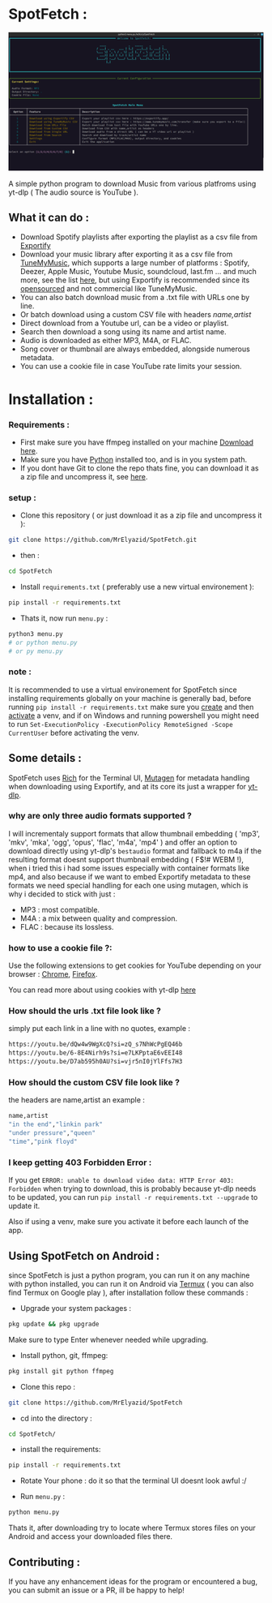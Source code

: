 # SpotFetch :

![SpotFetch Demo](./.github/demo.png)




A simple python program to download Music from various platfroms using yt-dlp ( The audio source is YouTube ).

## What it can do :

- Download Spotify playlists after exporting the playlist as a csv file from [Exportify](https://exportify.app)
- Download your music library after exporting it as a csv file from [TuneMyMusic](https://www.tunemymusic.com/), which supports a large number of platforms : Spotify, Deezer, Apple Music, Youtube Music, soundcloud, last.fm ... and much more, see the list [here](https://www.tunemymusic.com/transfer), but using Exportify is recommended since its [opensourced](https://github.com/watsonbox/exportify) and not commercial like TuneMyMusic.
- You can also batch download music from a .txt file with URLs one by line.
- Or batch download using a custom CSV file with headers *name,artist*
- Direct download from a Youtube url, can be a video or playlist.
- Search then download a song using its name and artist name.
- Audio is downloaded as either MP3, M4A, or FLAC.
- Song cover or thumbnail are always embedded, alongside numerous metadata.
- You can use a cookie file in case YouTube rate limits your session.

# Installation :

### Requirements :

- First make sure you have ffmpeg installed on your machine [Download here](https://ffmpeg.org/download.html).
- Make sure you have [Python](https://www.python.org/downloads/) installed too, and is in you system path.
- If you dont have Git to clone the repo thats fine, you can download it as a zip file and uncompress it, see [here](.github/if_no_git.png).

### setup :

- Clone this repository ( or just download it as a zip file and uncompress it ):

```bash
git clone https://github.com/MrElyazid/SpotFetch.git
```

- then :

```bash
cd SpotFetch
```

- Install `requirements.txt` ( preferably use a new virtual environement ):

```bash
pip install -r requirements.txt
```

- Thats it, now run `menu.py` :

```bash
python3 menu.py
# or python menu.py
# or py menu.py
```

### note :
It is recommended to use a virtual environement for SpotFetch since installing requirements globally on your machine is generally bad,
before running `pip install -r requirements.txt` make sure you [create](https://docs.python.org/3/library/venv.html#creating-virtual-environments) and then [activate](https://docs.python.org/3/library/venv.html#how-venvs-work) a venv, and if on Windows and running powershell you might need to run `Set-ExecutionPolicy -ExecutionPolicy RemoteSigned -Scope CurrentUser` before activating the venv.


## Some details :

SpotFetch uses [Rich](https://github.com/Textualize/rich) for the Terminal UI, [Mutagen](https://github.com/quodlibet/mutagen) for metadata handling when downloading using Exportify, and at its core its just a wrapper for [yt-dlp](https://github.com/yt-dlp/yt-dlp).

### why are only three audio formats supported ?
I will incrementaly support formats that allow thumbnail embedding ( 'mp3', 'mkv', 'mka', 'ogg', 'opus', 'flac', 'm4a', 'mp4' ) and offer an option to download directly using yt-dlp's `bestaudio` format and fallback to m4a if the resulting format doesnt support thumbnail embedding ( F$!# WEBM !), when i tried this i had some issues especially with container formats like mp4, and also because if we want to embed Exportify metadata to these formats we need special handling for each one using mutagen, which is why i decided to stick with just :

- MP3 : most compatible.
- M4A : a mix between quality and compression.
- FLAC : because its lossless.

### how to use a cookie file ?:

Use the following extensions to get cookies for YouTube depending on your browser : [Chrome](https://chromewebstore.google.com/detail/get-cookiestxt-locally/cclelndahbckbenkjhflpdbgdldlbecc?pli=1), [Firefox](https://addons.mozilla.org/en-US/firefox/addon/cookies-txt/).

You can read more about using cookies with yt-dlp [here](https://github.com/yt-dlp/yt-dlp/wiki/FAQ#how-do-i-pass-cookies-to-yt-dlp)

### How should the urls .txt file look like ?

simply put each link in a line with no quotes, example :
```bash
https://youtu.be/dQw4w9WgXcQ?si=zQ_s7NhWcPgEQ46b
https://youtu.be/6-8E4Nirh9s?si=e7LKPptaE6vEEI48
https://youtu.be/D7ab595h0AU?si=vjr5nI0jYlFfs7H3
```

### How should the custom CSV file look like ?
the headers are name,artist an example :
```bash
name,artist
"in the end","linkin park"
"under pressure","queen"
"time","pink floyd"
```

### I keep getting 403 Forbidden Error :

If you get `ERROR: unable to download video data: HTTP Error 403: Forbidden` when trying to download, this is probably because yt-dlp needs to be updated, you can run `pip install -r requirements.txt --upgrade` to update it.

Also if using a venv, make sure you activate it before each launch of the app.

## Using SpotFetch on Android :
since SpotFetch is just a python program, you can run it on any machine with python installed, you can run it on Android via [Termux](https://f-droid.org/en/packages/com.termux/) ( you can also find Termux on Google play ), after installation follow these commands :

- Upgrade your system packages :

```bash
pkg update && pkg upgrade
```
Make sure to type Enter whenever needed while upgrading.


- Install python, git, ffmpeg:

```bash
pkg install git python ffmpeg
```

- Clone this repo :

```bash
git clone https://github.com/MrElyazid/SpotFetch
```

- cd into the directory :

```bash
cd SpotFetch/
```
- install the requirements:

```bash
pip install -r requirements.txt
```

- Rotate Your phone :
do it so that the terminal UI doesnt look awful :/

- Run `menu.py` :

```bash
python menu.py
```

Thats it, after downloading try to locate where Termux stores files on your Android and access your downloaded files there.


## Contributing :
If you have any enhancement ideas for the program or encountered a bug, you can submit an issue or a PR, ill be happy to help!